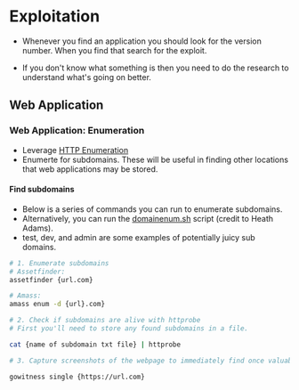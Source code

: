 # Exploitation

- Whenever you find an application you should look for the version number. When you find that search for the exploit.

- If you don't know what something is then you need to do the research to understand what's going on better.

## Web Application

### Web Application: Enumeration
- Leverage [HTTP Enumeration](2_Enumeration.md#https-80-8080-443)
- Enumerte for subdomains. These will be useful in finding other locations that web applications may be stored.

#### Find subdomains
- Below is a series of commands you can run to enumerate subdomains.
- Alternatively, you can run the [domainenum.sh](../tools/domainenum.sh) script (credit to Heath Adams).
- test, dev, and admin are some examples of potentially juicy sub domains.

````bash
# 1. Enumerate subdomains
# Assetfinder: 
assetfinder {url.com}

# Amass:
amass enum -d {url}.com}

# 2. Check if subdomains are alive with httprobe
# First you'll need to store any found subdomains in a file.

cat {name of subdomain txt file} | httprobe

# 3. Capture screenshots of the webpage to immediately find once valuable on large amounts of domains.

gowitness single {https://url.com}

````